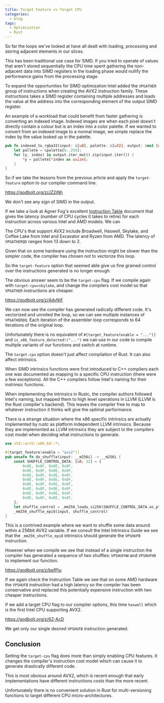 ```yaml
---
title: Target Feature vs Target CPU
categories:
  - blog
tags:
  - Optimization
  - Rust
---
```



So far the loops we've looked at have all dealt with loading, processing and storing adjacent elements in our slices.

This has been traditional use case for SIMD. If you tried to operate of values that aren't stored sequentially the CPU time spent gathering the non-adjacent data into SIMD registers in the loading phase would nullify the performance gains from the processing stage.

To expand the opportunities for SIMD optimization Intel added the `VPGATHER` group of instructions when creating the AVX2 instruction family. These instructions takes a SIMD register containing multiple addresses and loads the value at the address into the corresponding element of the output SIMD register.

An example of a workload that could benefit from faster gathering is converting an indexed image. Indexed images are when each pixel doesn't directly contain a colour but is an index into a color palette. If we wanted to convert from an indexed image to a normal image, we simple replace the index by the value looked up in the palette.

```rust
pub fn indexed_to_rgba32(input: &[u8], palette: &[u32], output: &mut [u32]) {
    let pallete = &palette[0..256];
    for (y, index) in output.iter_mut().zip(input.iter()) {
        *y = pallete[*index as usize];
    }
}
```

So if we take the lessons from the previous article and apply the `target-feature` option to our compiler command line.

https://godbolt.org/z/JZ2jNh

We don't see any sign of SIMD in the output.

If we take a look at Agner Fog's excellent [Instruction Table](https://www.agner.org/optimize/instruction_tables.pdf) document that gives the latency (number of CPU cycles it takes to retire) for each instruction across various Intel and AMD models. We can 

The CPU's that support AVX2 include Broadwell, Haswell, Skylake, and Coffee Lake from Intel and Excavator and Ryzen from AMD. The latency of `VPGATHERQD` ranges from 13 down to 2.

Given that on some hardware using the instruction might be slower than the simpler code, the compiler has chosen not to vectorize this loop.

So the `target-feature` option that seemed able give us fine grained control over the instructions generated is no longer enough.

The obvious answer seem to be the `target-cpu` flag. If we compile again with `target-cpu=skylake`, and change the compilers cost model so that `VPGATHER` instructions are cheaper.

https://godbolt.org/z/4dvNiF

We can now see the compiler has generated radically different code. It's vectorized and unrolled the loop, so we can see multiple instances of `VPGATHERDQ`. Each iteration of the assembler loop corresponds to 64 iterations of the original loop.

Unfortunately there is no equivalent of `#[target_feature(enable = "...")]` and `is_x86_feature_detected!("...")` we can use in our code to compile multiple variants of our functions and switch at runtime.

The `target-cpu` option doesn't just affect compilation of Rust. It can also affect intrinsics.

When SIMD intrinsics functions were first introduced to C++ compilers each one was documented as mapping to a specific CPU instruction (there were a few exceptions). All the C++ compilers follow Intel's naming for their instrinsic functions.

When implementing the intrinsics in Rustc, the compiler authors followed Intel's naming, but mapped them to high level operations in LLVM (LLVM is the Rust compiler's backend). This leaves the compiler free to map to whatever instruction it thinks will give the optimal performance.

There is a strange situation where the x86 specific intrinsics are actually implemented by rustc as platform independent LLVM intrinsics. Because they are implemented as LLVM intrinsics they are subject to the compilers cost model when deciding what instructions to generate.

```rust
use std::arch::x86_64::*;

#[target_feature(enable = "avx2")]
pub unsafe fn do_shuffle(input: __m256i) -> __m256i {
    const SHUFFLE_CONTROL_DATA: [u8; 32] = [
        0x0E, 0x0F, 0x0E, 0x0F,
        0x0E, 0x0F, 0x0E, 0x0F,
        0x0E, 0x0F, 0x0E, 0x0F,
        0x0E, 0x0F, 0x0E, 0x0F,
        0x0E, 0x0F, 0x0E, 0x0F,
        0x0E, 0x0F, 0x0E, 0x0F,
        0x0E, 0x0F, 0x0E, 0x0F,
        0x0E, 0x0F, 0x0E, 0x0F,
    ];
    let shuffle_control = _mm256_loadu_si256(SHUFFLE_CONTROL_DATA.as_ptr() as *const __m256i);
    _mm256_shuffle_epi8(input, shuffle_control)
}
```

This is a contrived example where we want to shuffle some data around within a 256bit AVX2 variable. If we consult the Intel Intrinsics Guide we see that the `_mm256_shuffle_epi8` intrinsics should generate the `VPSHUFB` instruction.

However when we compile we see that instead of a single instruction the compiler has generated a sequence of two shuffles: `VPSHUFHW` and `VPSHUFHD` to implement our function.

https://godbolt.org/z/befPiu

If we again check the Instruction Table we see that on some AMD hardware the `VPSHUFB` instruction had a high latency so the compiler has been conservative and replaced this potentially expensive instruction with two cheaper instructions.

If we add a target CPU flag to our compiler options, this time `haswell` which is the first Intel CPU supporting AVX2.

https://godbolt.org/z/6Z-AcD

We get only our single desired `VPSHUFB` instruction generated.

## Conclusion

Setting the `target-cpu` flag does more than simply enabling CPU features. It changes the compiler's instruction cost model which can cause it to generate drastically different code.

This is most obvious around AVX2, which is recent enough that early implementations have different instructions costs than the more recent.

Unfortunately there is no convenient solution in Rust for multi-versioning functions to target different CPU micro-architectures.
